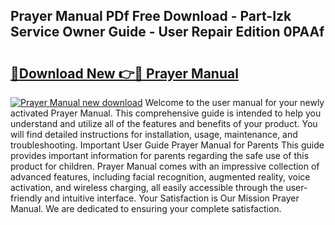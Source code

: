 ## Prayer Manual PDf Free Download - Part-Izk Service Owner Guide - User Repair Edition 0PAAf

# <h2><a href="http://bc52313.oget.top/?id=Prayer+Manual">🔗Download New 👉🔴 Prayer Manual</a></h2>

[![Prayer Manual new download](https://i.imgur.com/5g1atiW.png)](http://bc52313.oget.top/?id=Prayer+Manual)
Welcome to the user manual for your newly activated Prayer Manual. This comprehensive guide is intended to help you understand and utilize all of the features and benefits of your product. You will find detailed instructions for installation, usage, maintenance, and troubleshooting. Important User Guide Prayer Manual for Parents This guide provides important information for parents regarding the safe use of this product for children. Prayer Manual comes with an impressive collection of advanced features, including facial recognition, augmented reality, voice activation, and wireless charging, all easily accessible through the user-friendly and intuitive interface. Your Satisfaction is Our Mission Prayer Manual. We are dedicated to ensuring your complete satisfaction.

